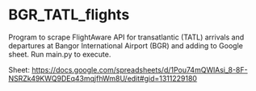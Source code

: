 # BGR_TATL_flights
Program to scrape FlightAware API for transatlantic (TATL) arrivals and departures at Bangor International Airport (BGR) and adding to Google sheet.
Run main.py to execute.

Sheet: https://docs.google.com/spreadsheets/d/1Pou74mQWlAsi_8-8F-NSRZk49KWQ9DEq43mqjfhWm8U/edit#gid=1311229180
